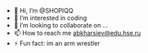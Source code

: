 - 👋 Hi, I’m @SHOPIQQ
- 👀 I’m interested in coding
- 💞️ I’m looking to collaborate on ...
- 📫 How to reach me abkharsiev@edu.hse.ru
- ⚡ Fun fact: im an arm wrestler

<!---
SHOPIQQ/SHOPIQQ is a ✨ special ✨ repository because its `README.md` (this file) appears on your GitHub profile.
You can click the Preview link to take a look at your changes.
--->
